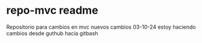 # repo-mvc readme
Repositorio para cambios en mvc
nuevos cambios 03-10-24
estoy haciendo cambios desde guthub hacia gitbash
 
